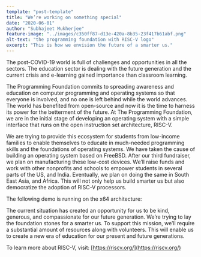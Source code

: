 ```yaml
---
template: "post-template"
title: "We’re working on something special"
date: "2020-06-01"
author: "Subhajeet Mukherjee"
feature-image: "../images/c350ff87-d13e-420a-8b35-23f417b61abf.png"
alt-text: "the programming foundation with RISC-V logo"
excerpt: "This is how we envision the future of a smarter us."
---
```


The post-COVID-19 world is full of challenges and opportunities in all the sectors. The education sector is dealing with the future generation and the current crisis and e-learning gained importance than classroom learning.

The Programming Foundation commits to spreading awareness and education on computer programming and operating systems so that everyone is involved, and no one is left behind while the world advances. The world has benefited from open-source and now it is the time to harness its power for the betterment of the future. At The Programming Foundation, we are in the initial stage of developing an operating system with a simple interface that runs on the open instruction set architecture, RISC-V.

We are trying to provide this ecosystem for students from low-income families to enable themselves to educate in much-needed programming skills and the foundations of operating systems. We have taken the cause of building an operating system based on FreeBSD. After our third fundraiser, we plan on manufacturing these low-cost devices. We’ll raise funds and work with other nonprofits and schools to empower students in several parts of the US, and India. Eventually, we plan on doing the same in South East Asia, and Africa. This will not only help us build smarter us but also democratize the adoption of RISC-V processors.

The following demo is running on the x64 architecture:

The current situation has created an opportunity for us to be kind, generous, and compassionate for our future generation. We’re trying to lay the foundation stones for a smarter us. To support this mission, we’ll require a substantial amount of resources along with volunteers. This will enable us to create a new era of education for our present and future generations.

To learn more about RISC-V, visit: [https://riscv.org/](https://riscv.org/)